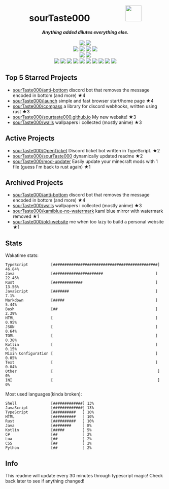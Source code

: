 <!-- deno-fmt-ignore-file -->
<h1 align="center">sourTaste000&emsp;&emsp;&emsp;&emsp;<img src="https://avatars.githubusercontent.com/u/47074495" width="50px"></h1>
<div align="center">
  <b><i>Anything added dilutes everything else.</i></b>
  <br />
  <br />
  <a href="https://heartbeat.sourtaste000.dev">
    <img src="https://img.shields.io/badge/dynamic/json?color=ffbeef&label=Last%20seen&query=last_beat_formatted&suffix=%20ago&url=https%3A%2F%2Fheartbeat.sourtaste000.dev%2Fapi%2Fstats" />
  </a>
  <img src="https://img.shields.io/badge/Discord-sourTaste000%232391-ffaaea?labelColor=4c566a&logo=Discord" />
  <br />
  <img src="https://img.shields.io/badge/-Vim-%23ffb4ed?logo=Vim&labelColor=4c566a" />
  <img src="https://img.shields.io/badge/-CLion-%23ffcee0?logo=CLion&labelColor=4c566a" />
  <img src="https://img.shields.io/badge/-IntellJ IDEA-%23f69ee1?logo=IntelliJIDEA&labelColor=4c566a" />
  <img src="https://img.shields.io/badge/-Visual Studio Code-%23ffd3da?logo=VisualStudioCode&labelColor=4c566a" />
  <br />
  <img src="https://img.shields.io/badge/-macOS-%23e9d3d0?logo=macOS&labelColor=4c566a" />
  <img src="https://img.shields.io/badge/-Linux-%23f4d3d5?logo=Linux&labelColor=4c566a" />
  <br />
<img src="https://img.shields.io/badge/-TypeScript-ece4db" />
<img src="https://img.shields.io/badge/-HTML-ffd7ba" />
<img src="https://img.shields.io/badge/-Rust-fcd5ce" />
<img src="https://img.shields.io/badge/-other-ffe5d9" />
<img src="https://img.shields.io/badge/-Shell-fae1dd" />
<img src="https://img.shields.io/badge/-Kotlin-fec89a" />
<img src="https://img.shields.io/badge/-Java-fec5bb" />
<img src="https://img.shields.io/badge/-Swift-d8e2dc" />
<img src="https://img.shields.io/badge/-JavaScript-f8edeb" />
<img src="https://img.shields.io/badge/-CSS-e8e8e4" />
  <br />
</div>

## Top 5 Starred Projects

- [sourTaste000/anti-bottom](https://github.com/sourTaste000/anti-bottom) discord bot that removes the message encoded in bottom (and more) ★4
- [sourTaste000/launch](https://github.com/sourTaste000/launch) simple and fast browser start/home page ★4
- [sourTaste000/compass](https://github.com/sourTaste000/compass) a library for discord webhooks, written using rust ★3
- [sourTaste000/sourtaste000.github.io](https://github.com/sourTaste000/sourtaste000.github.io) My new website! ★3
- [sourTaste000/walls](https://github.com/sourTaste000/walls) wallpapers i collected (mostly anime) ★3

## Active Projects

- [sourTaste000/OpenTicket](https://github.com/sourTaste000/OpenTicket) Discord ticket bot written in TypeScript. ★2
- [sourTaste000/sourTaste000](https://github.com/sourTaste000/sourTaste000) dynamically updated readme ★2
- [sourTaste000/mod-updater](https://github.com/sourTaste000/mod-updater) Easily update your minecraft mods with 1 file (guess I'm back to rust again) ★1

## Archived Projects

- [sourTaste000/anti-bottom](https://github.com/sourTaste000/anti-bottom) discord bot that removes the message encoded in bottom (and more) ★4
- [sourTaste000/walls](https://github.com/sourTaste000/walls) wallpapers i collected (mostly anime) ★3
- [sourTaste000/kamiblue-no-watermark](https://github.com/sourTaste000/kamiblue-no-watermark) kami blue mirror with watermark removed ★1
- [sourTaste000/old-website](https://github.com/sourTaste000/old-website) me when too lazy to build a personal website ★1

## Stats

Wakatime stats:
```
TypeScript          [##############################################] 46.84%
Java                [######################                       ] 22.46%
Rust                [#############                                ] 13.56%
JavaScript          [#######                                      ] 7.1%
Markdown            [#####                                        ] 5.44%
Bash                [##                                           ] 2.39%
HTML                [                                             ] 0.95%
JSON                [                                             ] 0.64%
TOML                [                                             ] 0.38%
Kotlin              [                                             ] 0.15%
Mixin Configuration [                                             ] 0.05%
Text                [                                             ] 0.04%
Other               [                                              ] 0%
INI                 [                                              ] 0%
```

Most used languages(kinda broken):
```
Shell               [#############] 13%
JavaScript          [#############] 13%
TypeScript          [##########   ] 10%
HTML                [##########   ] 10%
Rust                [##########   ] 10%
Java                [########     ] 8%
Kotlin              [#####        ] 5%
C#                  [##           ] 2%
Lua                 [##           ] 2%
CSS                 [##           ] 2%
Python              [##           ] 2%
```

## Info

This readme will update every 30 minutes through typescript magic! Check back later to see if anything changed!
